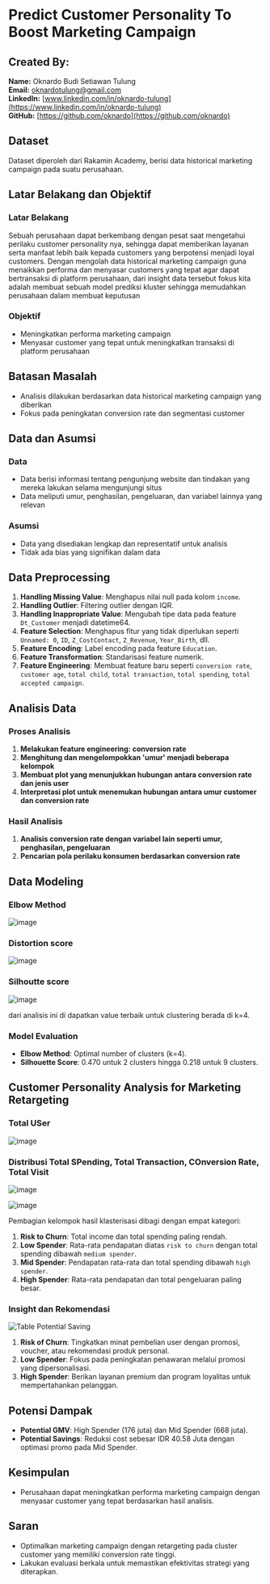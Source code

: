 # Predict Customer Personality To Boost Marketing Campaign

## Created By:
**Name:** Oknardo Budi Setiawan Tulung  
**Email:** oknardotulung@gmail.com  
**LinkedIn:** [www.linkedin.com/in/oknardo-tulung](https://www.linkedin.com/in/oknardo-tulung)  
**GitHub:** [https://github.com/oknardo](https://github.com/oknardo)

## Dataset
Dataset diperoleh dari Rakamin Academy, berisi data historical marketing campaign pada suatu perusahaan.

## Latar Belakang dan Objektif
### Latar Belakang
Sebuah perusahaan dapat berkembang dengan pesat saat mengetahui perilaku customer personality nya, sehingga dapat memberikan layanan serta manfaat lebih baik
kepada customers yang berpotensi menjadi loyal customers. Dengan mengolah data historical marketing campaign guna menaikkan performa dan menyasar customers yang tepat
agar dapat bertransaksi di platform perusahaan, dari insight data tersebut fokus kita adalah membuat sebuah model prediksi kluster sehingga memudahkan 
perusahaan dalam membuat keputusan 


### Objektif
- Meningkatkan performa marketing campaign
- Menyasar customer yang tepat untuk meningkatkan transaksi di platform perusahaan

## Batasan Masalah
- Analisis dilakukan berdasarkan data historical marketing campaign yang diberikan
- Fokus pada peningkatan conversion rate dan segmentasi customer

## Data dan Asumsi
### Data
- Data berisi informasi tentang pengunjung website dan tindakan yang mereka lakukan selama mengunjungi situs
- Data meliputi umur, penghasilan, pengeluaran, dan variabel lainnya yang relevan

### Asumsi
- Data yang disediakan lengkap dan representatif untuk analisis
- Tidak ada bias yang signifikan dalam data

## Data Preprocessing
1. **Handling Missing Value**: Menghapus nilai null pada kolom `income`.
2. **Handling Outlier**: Filtering outlier dengan IQR.
3. **Handling Inappropriate Value**: Mengubah tipe data pada feature `Dt_Customer` menjadi datetime64.
4. **Feature Selection**: Menghapus fitur yang tidak diperlukan seperti `Unnamed: 0`, `ID`, `Z_CostContact`, `Z_Revenue`, `Year_Birth`, dll.
5. **Feature Encoding**: Label encoding pada feature `Education`.
6. **Feature Transformation**: Standarisasi feature numerik.
7. **Feature Engineering**: Membuat feature baru seperti `conversion rate`, `customer age`, `total child`, `total transaction`, `total spending`, `total accepted campaign`.

## Analisis Data
### Proses Analisis
1. **Melakukan feature engineering: conversion rate**
2. **Menghitung dan mengelompokkan 'umur' menjadi beberapa kelompok**
3. **Membuat plot yang menunjukkan hubungan antara conversion rate dan jenis user**
4. **Interpretasi plot untuk menemukan hubungan antara umur customer dan conversion rate**

### Hasil Analisis
1. **Analisis conversion rate dengan variabel lain seperti umur, penghasilan, pengeluaran**
2. **Pencarian pola perilaku konsumen berdasarkan conversion rate**

## Data Modeling
### Elbow Method

![image](https://github.com/user-attachments/assets/e6d80593-f910-4cb0-8cf6-2cac6ea24ad3)

### Distortion score 

![image](https://github.com/user-attachments/assets/9990174f-c5fc-4cda-9171-eb9f7e46db6b)

### Silhoutte score 

![image](https://github.com/user-attachments/assets/1ef38f42-75d3-40bf-91d9-c847df685664)

dari analisis ini di dapatkan value terbaik untuk clustering berada di k=4.

### Model Evaluation
- **Elbow Method**: Optimal number of clusters (k=4).
- **Silhouette Score**: 0.470 untuk 2 clusters hingga 0.218 untuk 9 clusters.

## Customer Personality Analysis for Marketing Retargeting

### Total USer

![image](https://github.com/user-attachments/assets/45479382-0b2e-4842-9462-d59188a60a13)

### Distribusi Total SPending, Total Transaction, COnversion Rate, Total Visit

![image](https://github.com/user-attachments/assets/4040b099-e460-4b1c-aa8e-588a1ef4314b)

![image](https://github.com/user-attachments/assets/34204dec-7c65-41ec-b725-1e12e652ec40)

Pembagian kelompok hasil klasterisasi dibagi dengan empat kategori:
1. **Risk to Churn**: Total income dan total spending paling rendah.
2. **Low Spender**: Rata-rata pendapatan diatas `risk to churn` dengan total spending dibawah `medium spender`.
3. **Mid Spender**: Pendapatan rata-rata dan total spending dibawah `high spender`.
4. **High Spender**: Rata-rata pendapatan dan total pengeluaran paling besar.

### Insight dan Rekomendasi

![Table Potential Saving](https://github.com/user-attachments/assets/630b0a6d-e43e-41c4-b81f-dba35dd30295)

1. **Risk of Churn**: Tingkatkan minat pembelian user dengan promosi, voucher, atau rekomendasi produk personal.
2. **Low Spender**: Fokus pada peningkatan penawaran melalui promosi yang dipersonalisasi.
3. **High Spender**: Berikan layanan premium dan program loyalitas untuk mempertahankan pelanggan.

## Potensi Dampak
- **Potential GMV**: High Spender (176 juta) dan Mid Spender (668 juta).
- **Potential Savings**: Reduksi cost sebesar IDR 40.58 Juta dengan optimasi promo pada Mid Spender.

## Kesimpulan
- Perusahaan dapat meningkatkan performa marketing campaign dengan menyasar customer yang tepat berdasarkan hasil analisis.

## Saran
- Optimalkan marketing campaign dengan retargeting pada cluster customer yang memiliki conversion rate tinggi.
- Lakukan evaluasi berkala untuk memastikan efektivitas strategi yang diterapkan.
